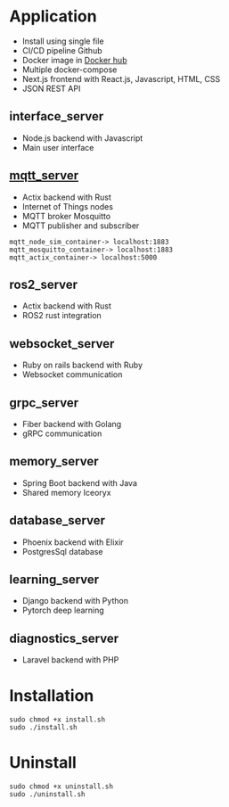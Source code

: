 # Application
- Install using single file 
- CI/CD pipeline Github
- Docker image in [Docker hub](https://hub.docker.com/repositories/lp02781)
- Multiple docker-compose
- Next.js frontend with React.js, Javascript, HTML, CSS
- JSON REST API

## interface_server 
- Node.js backend with Javascript
- Main user interface

## [mqtt_server](https://github.com/lp02781/mqtt_server)
- Actix backend with Rust
- Internet of Things nodes 
- MQTT broker Mosquitto
- MQTT publisher and subscriber 
```
mqtt_node_sim_container-> localhost:1883
mqtt_mosquitto_container-> localhost:1883
mqtt_actix_container-> localhost:5000
```

## ros2_server
- Actix backend with Rust
- ROS2 rust integration

## websocket_server
- Ruby on rails backend with Ruby
- Websocket communication

## grpc_server
- Fiber backend with Golang 
- gRPC communication

## memory_server
- Spring Boot backend with Java
- Shared memory Iceoryx

## database_server
- Phoenix backend with Elixir
- PostgresSql database

## learning_server
- Django backend with Python
- Pytorch deep learning

## diagnostics_server
- Laravel backend with PHP

# Installation
```
sudo chmod +x install.sh
sudo ./install.sh
```

# Uninstall
```
sudo chmod +x uninstall.sh
sudo ./uninstall.sh
```


